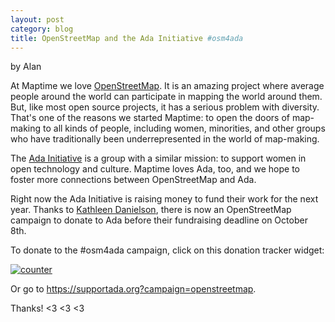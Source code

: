 ```yaml
---
layout: post	
category: blog
title: OpenStreetMap and the Ada Initiative #osm4ada
---
```


by Alan

At Maptime we love <a href="http://openstreetmap.org">OpenStreetMap</a>. It is an amazing project where average people around the world can participate in mapping the world around them. But, like most open source projects, it has a serious problem with diversity. That's one of the reasons we started Maptime: to open the doors of map-making to all kinds of people, including women, minorities, and other groups who have traditionally been underrepresented in the world of map-making. 

The <a href="http://adainitiative.org">Ada Initiative</a> is a group with a similar mission: to support women in open technology and culture. Maptime loves Ada, too, and we hope to foster more connections between OpenStreetMap and Ada.

Right now the Ada Initiative is raising money to fund their work for the next year. Thanks to <a href="https://www.openstreetmap.org/user/KathleenLD/diary/23967">Kathleen Danielson</a>, there is now an OpenStreetMap campaign to donate to Ada before their fundraising deadline on October 8th.

To donate to the #osm4ada campaign, click on this donation tracker widget:

<a href="https://supportada.org?campaign=openstreetmap"><img src="https://adainitiative.org/counters/2014counter-openstreetmap.svg" alt="counter"></a>

Or go to <a href="https://supportada.org?campaign=openstreetmap">https://supportada.org?campaign=openstreetmap</a>.

Thanks! <3 <3 <3
